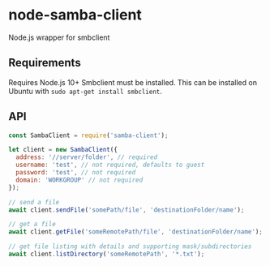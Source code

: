node-samba-client
=================

Node.js wrapper for smbclient


Requirements
------------
Requires Node.js 10+
Smbclient must be installed. This can be installed on Ubuntu with `sudo apt-get install smbclient`.

API
-------------
```javascript
const SambaClient = require('samba-client');

let client = new SambaClient({
  address: '//server/folder', // required
  username: 'test', // not required, defaults to guest
  password: 'test', // not required
  domain: 'WORKGROUP' // not required
});

// send a file
await client.sendFile('somePath/file', 'destinationFolder/name');

// get a file
await client.getFile('someRemotePath/file', 'destinationFolder/name');

// get file listing with details and supporting mask/subdirectories
await client.listDirectory('someRemotePath', '*.txt');
```
